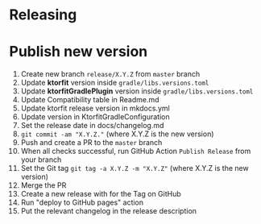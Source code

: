Releasing
=========

# Publish new version

1. Create new branch `release/X.Y.Z` from `master` branch
2. Update **ktorfit** version inside `gradle/libs.versions.toml`
3. Update **ktorfitGradlePlugin** version inside `gradle/libs.versions.toml`
4. Update Compatibility table in Readme.md
5. Update ktorfit release version in mkdocs.yml
6. Update version in KtorfitGradleConfiguration
7. Set the release date in docs/changelog.md
8. `git commit -am "X.Y.Z."` (where X.Y.Z is the new version)
9. Push and create a PR to the `master` branch
10. When all checks successful, run GitHub Action `Publish Release` from your branch
11. Set the Git tag `git tag -a X.Y.Z -m "X.Y.Z"` (where X.Y.Z is the new version)
12. Merge the PR
13. Create a new release with for the Tag on GitHub
14. Run "deploy to GitHub pages" action
15. Put the relevant changelog in the release description